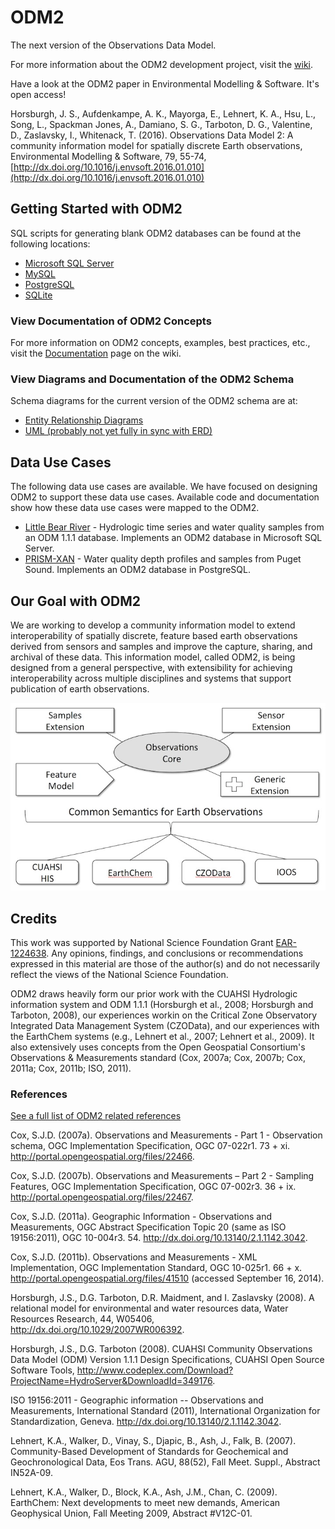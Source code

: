 ODM2
====

The next version of the Observations Data Model.

For more information about the ODM2 development project, visit the [wiki](https://github.com/ODM2/ODM2/wiki). 

Have a look at the ODM2 paper in Environmental Modelling & Software. It's open access!

Horsburgh, J. S., Aufdenkampe, A. K., Mayorga, E., Lehnert, K. A., Hsu, L., Song, L., Spackman Jones, A., Damiano, S. G., Tarboton, D. G., Valentine, D., Zaslavsky, I., Whitenack, T. (2016). Observations Data Model 2: A community information model for spatially discrete Earth observations, Environmental Modelling & Software, 79, 55-74, [http://dx.doi.org/10.1016/j.envsoft.2016.01.010](http://dx.doi.org/10.1016/j.envsoft.2016.01.010)

##  Getting Started with ODM2 ##

SQL scripts for generating blank ODM2 databases can be found at the following locations:

* [Microsoft SQL Server](https://github.com/ODM2/ODM2/blob/master/src/blank_schema_scripts/ms_sql_server/ODM2_for_MSSQL.sql)
* [MySQL](https://github.com/ODM2/ODM2/blob/master/src/blank_schema_scripts/mysql/ODM2_for_MySQL.sql)
* [PostgreSQL](https://github.com/ODM2/ODM2/blob/master/src/blank_schema_scripts/postgresql/ODM2_for_PostgreSQL.sql)
* [SQLite](https://github.com/ODM2/ODM2/blob/master/src/blank_schema_scripts/sqlite/ODM2_for_SQLite.sql)

###  View Documentation of ODM2 Concepts ###

For more information on ODM2 concepts, examples, best practices, etc., visit the [Documentation](https://github.com/ODM2/ODM2/wiki/documentation) page on the wiki.

###  View Diagrams and Documentation of the ODM2 Schema ###

Schema diagrams for the current version of the ODM2 schema are at:

* [Entity Relationship Diagrams](http://ODM2.github.io/ODM2/schemas/ODM2_Current/)
* [UML (probably not yet fully in sync with ERD)](http://ODM2.github.io/ODM2/uml/index.htm)


##  Data Use Cases ##

The following data use cases are available. We have focused on designing ODM2 to support these data use cases. Available code and documentation show how these data use cases were mapped to the ODM2.

* [Little Bear River](https://github.com/ODM2/ODM2/tree/master/usecases/littlebearriver) - Hydrologic time series and water quality samples from an ODM 1.1.1 database.  Implements an ODM2 database in Microsoft SQL Server.
* [PRISM-XAN](https://github.com/ODM2/ODM2/tree/master/usecases/prismxan) - Water quality depth profiles and samples from Puget Sound. Implements an ODM2 database in PostgreSQL.

##  Our Goal with ODM2 ##

We are working to develop a community information model to extend interoperability of spatially discrete, feature based earth observations derived from sensors and samples and improve the capture, sharing, and archival of these data. This information model, called ODM2, is being designed from a general perspective, with extensibility for achieving interoperability across multiple disciplines and systems that support publication of earth observations.

![ODM2 Schematic](/doc/images/odm2_schematic.jpg)

## Credits ##

This work was supported by National Science Foundation Grant [EAR-1224638](http://www.nsf.gov/awardsearch/showAward?AWD_ID=1224638). Any opinions, findings, and conclusions or recommendations expressed in this material are those of the author(s) and do not necessarily reflect the views of the National Science Foundation. 

ODM2 draws heavily form our prior work with the CUAHSI Hydrologic information system and ODM 1.1.1 (Horsburgh et al., 2008; Horsburgh and Tarboton, 2008), our experiences workin on the Critical Zone Observatory Integrated Data Management System (CZOData), and our experiences with the EarthChem systems (e.g., Lehnert et al., 2007; Lehnert et al., 2009). It also extensively uses concepts from the Open Geospatial Consortium's Observations & Measurements standard (Cox, 2007a; Cox, 2007b; Cox, 2011a; Cox, 2011b; ISO, 2011).

### References ###
[See a full list of ODM2 related references](https://github.com/ODM2/ODM2/wiki/References)

Cox, S.J.D. (2007a). Observations and Measurements - Part 1 - Observation schema, OGC Implementation Specification, OGC 07-022r1. 73 + xi. http://portal.opengeospatial.org/files/22466.
 
Cox, S.J.D. (2007b). Observations and Measurements – Part 2 - Sampling Features, OGC Implementation Specification, OGC 07-002r3. 36 + ix. http://portal.opengeospatial.org/files/22467.
 
Cox, S.J.D. (2011a). Geographic Information - Observations and Measurements, OGC Abstract Specification Topic 20 (same as ISO 19156:2011), OGC 10-004r3. 54. http://dx.doi.org/10.13140/2.1.1142.3042.
 
Cox, S.J.D. (2011b). Observations and Measurements - XML Implementation, OGC Implementation Standard, OGC 10-025r1. 66 + x. http://portal.opengeospatial.org/files/41510 (accessed September 16, 2014).

Horsburgh, J.S., D.G. Tarboton, D.R. Maidment, and I. Zaslavsky (2008). A relational model for environmental and water resources data, Water Resources Research, 44, W05406, http://dx.doi.org/10.1029/2007WR006392.

Horsburgh, J.S., D.G. Tarboton (2008). CUAHSI Community Observations Data Model (ODM) Version 1.1.1 Design Specifications, CUAHSI Open Source Software Tools, http://www.codeplex.com/Download?ProjectName=HydroServer&DownloadId=349176. 

ISO 19156:2011 - Geographic information -- Observations and Measurements, International Standard (2011), International Organization for Standardization, Geneva. http://dx.doi.org/10.13140/2.1.1142.3042.

Lehnert, K.A., Walker, D., Vinay, S., Djapic, B., Ash, J., Falk, B. (2007). Community-Based Development of Standards for Geochemical and Geochronological Data, Eos Trans. AGU, 88(52), Fall Meet. Suppl., Abstract IN52A-09.

Lehnert, K.A., Walker, D., Block, K.A., Ash, J.M., Chan, C. (2009). EarthChem: Next developments to meet new demands, American Geophysical Union, Fall Meeting 2009, Abstract #V12C-01.

